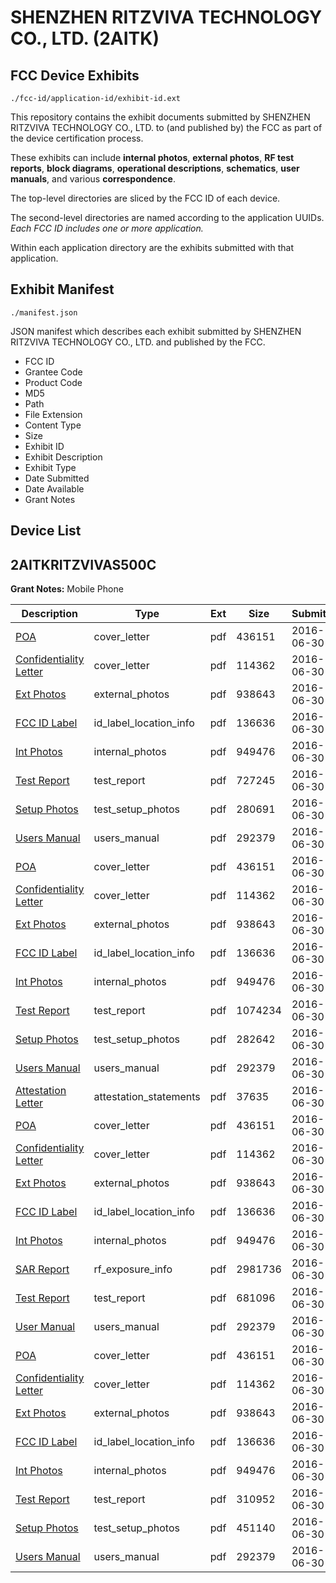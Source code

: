 # SHENZHEN RITZVIVA TECHNOLOGY CO., LTD. (2AITK)
## FCC Device Exhibits

```
./fcc-id/application-id/exhibit-id.ext
```

This repository contains the exhibit documents submitted by SHENZHEN RITZVIVA TECHNOLOGY CO., LTD. to (and published by) the FCC as part of the device certification process.

These exhibits can include **internal photos**, **external photos**, **RF test reports**, **block diagrams**, **operational descriptions**, **schematics**, **user manuals**, and various **correspondence**.

The top-level directories are sliced by the FCC ID of each device.

The second-level directories are named according to the application UUIDs. *Each FCC ID includes one or more application.*

Within each application directory are the exhibits submitted with that application. 

## Exhibit Manifest

```
./manifest.json
```

JSON manifest which describes each exhibit submitted by SHENZHEN RITZVIVA TECHNOLOGY CO., LTD. and published by the FCC.

- FCC ID
- Grantee Code
- Product Code
- MD5
- Path
- File Extension
- Content Type
- Size
- Exhibit ID
- Exhibit Description
- Exhibit Type
- Date Submitted
- Date Available
- Grant Notes

## Device List
## 2AITKRITZVIVAS500C
**Grant Notes:** Mobile Phone

| Description | Type | Ext | Size | Submitted | Available |
| ----------- | ---- | --- | ---- | --------- | --------- |
| [POA](2AITKRITZVIVAS500C/a9468f41276495c7f9f1de45c74b78dd/3046750.pdf) | cover_letter | pdf | 436151 | 2016-06-30 | 2016-06-30 |
| [Confidentiality Letter](2AITKRITZVIVAS500C/a9468f41276495c7f9f1de45c74b78dd/3046751.pdf) | cover_letter | pdf | 114362 | 2016-06-30 | 2016-06-30 |
| [Ext Photos](2AITKRITZVIVAS500C/a9468f41276495c7f9f1de45c74b78dd/3046753.pdf) | external_photos | pdf | 938643 | 2016-06-30 | 2016-06-30 |
| [FCC ID Label](2AITKRITZVIVAS500C/a9468f41276495c7f9f1de45c74b78dd/3046754.pdf) | id_label_location_info | pdf | 136636 | 2016-06-30 | 2016-06-30 |
| [Int Photos](2AITKRITZVIVAS500C/a9468f41276495c7f9f1de45c74b78dd/3046755.pdf) | internal_photos | pdf | 949476 | 2016-06-30 | 2016-06-30 |
| [Test Report](2AITKRITZVIVAS500C/a9468f41276495c7f9f1de45c74b78dd/3046964.pdf) | test_report | pdf | 727245 | 2016-06-30 | 2016-06-30 |
| [Setup Photos](2AITKRITZVIVAS500C/a9468f41276495c7f9f1de45c74b78dd/3046965.pdf) | test_setup_photos | pdf | 280691 | 2016-06-30 | 2016-06-30 |
| [Users Manual](2AITKRITZVIVAS500C/a9468f41276495c7f9f1de45c74b78dd/3046760.pdf) | users_manual | pdf | 292379 | 2016-06-30 | 2016-06-30 |
| [POA](2AITKRITZVIVAS500C/6de6ade09be230ccbbcd976a6667b494/3046750.pdf) | cover_letter | pdf | 436151 | 2016-06-30 | 2016-06-30 |
| [Confidentiality Letter](2AITKRITZVIVAS500C/6de6ade09be230ccbbcd976a6667b494/3046751.pdf) | cover_letter | pdf | 114362 | 2016-06-30 | 2016-06-30 |
| [Ext Photos](2AITKRITZVIVAS500C/6de6ade09be230ccbbcd976a6667b494/3046753.pdf) | external_photos | pdf | 938643 | 2016-06-30 | 2016-06-30 |
| [FCC ID Label](2AITKRITZVIVAS500C/6de6ade09be230ccbbcd976a6667b494/3046754.pdf) | id_label_location_info | pdf | 136636 | 2016-06-30 | 2016-06-30 |
| [Int Photos](2AITKRITZVIVAS500C/6de6ade09be230ccbbcd976a6667b494/3046755.pdf) | internal_photos | pdf | 949476 | 2016-06-30 | 2016-06-30 |
| [Test Report](2AITKRITZVIVAS500C/6de6ade09be230ccbbcd976a6667b494/3046953.pdf) | test_report | pdf | 1074234 | 2016-06-30 | 2016-06-30 |
| [Setup Photos](2AITKRITZVIVAS500C/6de6ade09be230ccbbcd976a6667b494/3046954.pdf) | test_setup_photos | pdf | 282642 | 2016-06-30 | 2016-06-30 |
| [Users Manual](2AITKRITZVIVAS500C/6de6ade09be230ccbbcd976a6667b494/3046760.pdf) | users_manual | pdf | 292379 | 2016-06-30 | 2016-06-30 |
| [Attestation Letter](2AITKRITZVIVAS500C/ff098f97e1d5d9b9f6283916d86993b5/3046983.pdf) | attestation_statements | pdf | 37635 | 2016-06-30 | 2016-06-30 |
| [POA](2AITKRITZVIVAS500C/ff098f97e1d5d9b9f6283916d86993b5/3046750.pdf) | cover_letter | pdf | 436151 | 2016-06-30 | 2016-06-30 |
| [Confidentiality Letter](2AITKRITZVIVAS500C/ff098f97e1d5d9b9f6283916d86993b5/3046751.pdf) | cover_letter | pdf | 114362 | 2016-06-30 | 2016-06-30 |
| [Ext Photos](2AITKRITZVIVAS500C/ff098f97e1d5d9b9f6283916d86993b5/3046753.pdf) | external_photos | pdf | 938643 | 2016-06-30 | 2016-06-30 |
| [FCC ID Label](2AITKRITZVIVAS500C/ff098f97e1d5d9b9f6283916d86993b5/3046754.pdf) | id_label_location_info | pdf | 136636 | 2016-06-30 | 2016-06-30 |
| [Int Photos](2AITKRITZVIVAS500C/ff098f97e1d5d9b9f6283916d86993b5/3046755.pdf) | internal_photos | pdf | 949476 | 2016-06-30 | 2016-06-30 |
| [SAR Report](2AITKRITZVIVAS500C/ff098f97e1d5d9b9f6283916d86993b5/3046991.pdf) | rf_exposure_info | pdf | 2981736 | 2016-06-30 | 2016-06-30 |
| [Test Report](2AITKRITZVIVAS500C/ff098f97e1d5d9b9f6283916d86993b5/3046993.pdf) | test_report | pdf | 681096 | 2016-06-30 | 2016-06-30 |
| [User Manual](2AITKRITZVIVAS500C/ff098f97e1d5d9b9f6283916d86993b5/3046760.pdf) | users_manual | pdf | 292379 | 2016-06-30 | 2016-06-30 |
| [POA](2AITKRITZVIVAS500C/c7b3e1b67f04122f5176aead43c6e0e7/3046750.pdf) | cover_letter | pdf | 436151 | 2016-06-30 | 2016-06-30 |
| [Confidentiality Letter](2AITKRITZVIVAS500C/c7b3e1b67f04122f5176aead43c6e0e7/3046751.pdf) | cover_letter | pdf | 114362 | 2016-06-30 | 2016-06-30 |
| [Ext Photos](2AITKRITZVIVAS500C/c7b3e1b67f04122f5176aead43c6e0e7/3046753.pdf) | external_photos | pdf | 938643 | 2016-06-30 | 2016-06-30 |
| [FCC ID Label](2AITKRITZVIVAS500C/c7b3e1b67f04122f5176aead43c6e0e7/3046754.pdf) | id_label_location_info | pdf | 136636 | 2016-06-30 | 2016-06-30 |
| [Int Photos](2AITKRITZVIVAS500C/c7b3e1b67f04122f5176aead43c6e0e7/3046755.pdf) | internal_photos | pdf | 949476 | 2016-06-30 | 2016-06-30 |
| [Test Report](2AITKRITZVIVAS500C/c7b3e1b67f04122f5176aead43c6e0e7/3046758.pdf) | test_report | pdf | 310952 | 2016-06-30 | 2016-06-30 |
| [Setup Photos](2AITKRITZVIVAS500C/c7b3e1b67f04122f5176aead43c6e0e7/3046759.pdf) | test_setup_photos | pdf | 451140 | 2016-06-30 | 2016-06-30 |
| [Users Manual](2AITKRITZVIVAS500C/c7b3e1b67f04122f5176aead43c6e0e7/3046760.pdf) | users_manual | pdf | 292379 | 2016-06-30 | 2016-06-30 |
